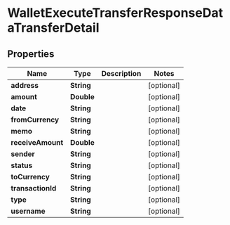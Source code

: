 

# WalletExecuteTransferResponseDataTransferDetail


## Properties

| Name | Type | Description | Notes |
|------------ | ------------- | ------------- | -------------|
|**address** | **String** |  |  [optional] |
|**amount** | **Double** |  |  [optional] |
|**date** | **String** |  |  [optional] |
|**fromCurrency** | **String** |  |  [optional] |
|**memo** | **String** |  |  [optional] |
|**receiveAmount** | **Double** |  |  [optional] |
|**sender** | **String** |  |  [optional] |
|**status** | **String** |  |  [optional] |
|**toCurrency** | **String** |  |  [optional] |
|**transactionId** | **String** |  |  [optional] |
|**type** | **String** |  |  [optional] |
|**username** | **String** |  |  [optional] |



